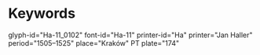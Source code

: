 # Keywords
glyph-id="Ha-11_0102"
font-id="Ha-11"
printer-id="Ha"
printer="Jan Haller"
period="1505–1525"
place="Kraków"
PT plate="174"
